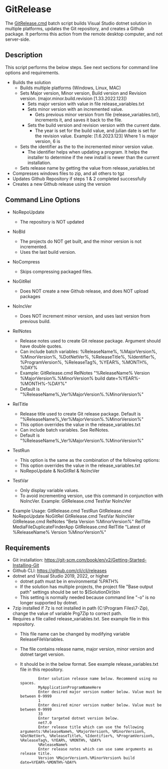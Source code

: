 # GitRelease
The [GitRelease.cmd](https://github.com/David-Maisonave/GitRelease/blob/main/GitRelease.cmd) batch script builds Visual Studio dotnet solution in multiple platforms, updates the Git repository, and creates a Github package. It performs this action from the remote desktop computer, and not server-side.

## Description
This script performs the below steps. See next sections for command line options and requirements.
- Builds the solution
  - Builds multiple platforms (Windows, Linux, MAC)
  - Sets Major version, Minor version, Build version and Revision version. (major.minor.build.revision [1.33.2022.123])
    - Sets major version with value in file release_variables.txt
    - Sets minor version with an incremented value. 
      - Gets previous minor version from file {release_variables.txt}, increments it, and saves it back to the file.
    - Sets the build version and revision version with the current date. 
      - The year is set for the build value, and julian date is set for the revision value.
	 Example: [1.6.2023.123] Where 1 is major version, 6 is 
  - Sets the identifier as the to the incremented minor version value.
    - The identifier helps when updating a program. It helps the installer to determine if the new install is newer than the current installation.
  - Sets release name by getting the value from release_variables.txt
- Compresses windows files to zip, and all others to tgz
- Updates Github Repository if steps 1 & 2 completed successfully
- Creates a new Github release using the version

## Command Line Options
- NoRepoUpdate
  - The repository is NOT updated
- NoBld
  - The projects do NOT get built, and the minor version is not incremented.
  - Uses the last build version.
- NoCompress
  - Skips compressing packaged files.
- NoGitRel
  - Does NOT create a new Github release, and does NOT upload packages
- NoIncVer
  - Does NOT increment minor version, and uses last version from previous build.
- RelNotes
  - Release notes used to create Git release package. Argument should have double quotes.
  - Can include batch variables: %ReleaseName%, %MajorVersion%, %MinorVersion%, %DotNetVer%, %ReleaseTitle%, %Identifier%, %ProgramVersion%, %ReleaseTag%, %YEAR%, %MONTH%, %DAY%
  - Example: GitRelease.cmd RelNotes "%ReleaseName% Version %MajorVersion%.%MinorVersion% build date=%YEAR%-%MONTH%-%DAY%"
  - Default is "%ReleaseName%_Ver%MajorVersion%.%MinorVersion%"
- RelTitle
  - Release title used to create Git release package. Default is "%ReleaseName%_Ver%MajorVersion%.%MinorVersion%"
  - This option overrides the value in the release_variables.txt
  - Can include batch variables. See RelNotes.
  - Default is "%ReleaseName%_Ver%MajorVersion%.%MinorVersion%"
- TestRun
  - This option is the same as the combination of the following options:
  - This option overrides the value in the release_variables.txt
  - NoRepoUpdate & NoGitRel & NoIncVer
- TestVar
  - Only display variable values.
  - To avoid incrementing version, use this command in conjunction with NoIncVer. Example: GitRelease.cmd TestVar NoIncVer

- Example Usage:
					GitRelease.cmd TestRun
					GitRelease.cmd NoRepoUpdate NoGitRel
					GitRelease.cmd TestVar NoIncVer
					GitRelease.cmd RelNotes "Beta Version %MinorVersion%" RelTitle MediaFileDuplicateFinderApp
					GitRelease.cmd RelTitle "Latest of %ReleaseName% Version %MinorVersion%"
 
## Requirements
- Git installation: https://git-scm.com/book/en/v2/Getting-Started-Installing-Git
- Github CLI: https://github.com/cli/cli/releases
- dotnet and Visual Studio 2019, 2022, or higher
  - dotnet path must be in environmental %PATH%
  - If the solution has multiple projects, the project file "Base output path" settings should be set to $(SolutionDir)bin
  - This setting is normally needed because command line "-o" is no longer supported by dotnet.
- 7zip installed if 7z is not installed in path (C:\Program Files\7-Zip), change the value of variable Prg7Zip to correct path.
- Requires a file called release_variables.txt. See example file in this repository.
  - This file name can be changed by modifying variable ReleaseFileVariables.
  - The file contains release name, major version, minor version and dotnet target version.
  - It should be in the below format. See example release_variables.txt file in this repository.
  
				Enter solution release name below. Recommend using no spaces.
				MyApplicationProgramNameHere
				Enter desired major version number below. Value must be between 0-9999
				1
				Enter desired minor version number below. Value must be between 0-9999
				33
				Enter targeted dotnet version below.
				net7.0
				Enter release title which can use the following arguments:%ReleaseName%, %MajorVersion%, %MinorVersion%, %DotNetVer%, %ReleaseTitle%, %Identifier%, %ProgramVersion%, %ReleaseTag%, %YEAR%, %MONTH%, %DAY%
				%ReleaseName%
				Enter release notes which can use same arguments as release title.
				Version %MajorVersion%.%MinorVersion% build date=%YEAR%-%MONTH%-%DAY%
